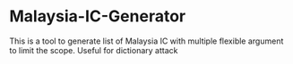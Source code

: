 # Malaysia-IC-Generator
This is a tool to generate list of Malaysia IC with multiple flexible argument to limit the scope. Useful for dictionary attack
